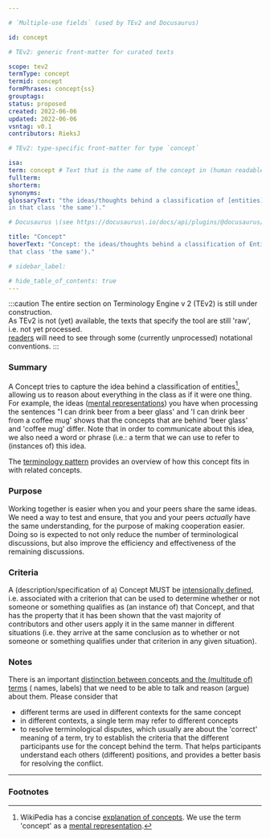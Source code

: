 ```yaml
---

# `Multiple-use fields` (used by TEv2 and Docusaurus)

id: concept

# TEv2: generic front-matter for curated texts

scope: tev2
termType: concept
termid: concept
formPhrases: concept{ss}
grouptags:
status: proposed
created: 2022-06-06
updated: 2022-06-06
vsntag: v0.1
contributors: RieksJ

# TEv2: type-specific front-matter for type `concept`

isa:
term: concept # Text that is the name of the concept in (human readable) texts.
fullterm:
shorterm:
synonyms:
glossaryText: "the ideas/thoughts behind a classification of [entities](@) (what makes [entities](@)
in that class 'the same')."

# Docusaurus \(see https://docusaurus\.io/docs/api/plugins/@docusaurus/plugin-content-docs#markdown-front-matter\):

title: "Concept"
hoverText: "Concept: the ideas/thoughts behind a classification of Entities (what makes Entities in
that class 'the same')."

# sidebar_label:

# hide_table_of_contents: true
---
```


:::caution
The entire section on Terminology Engine v 2 (TEv2) is still under construction.<br/>
As TEv2 is not (yet) available, the texts that specify the tool are still 'raw', i.e. not yet
processed.<br/>[readers](@) will need to see through some (currently unprocessed) notational
conventions.
:::

### Summary

A Concept tries to capture the idea behind a classification of entities[^1], allowing us to reason
about everything in the class as if it were one thing. For example, the
ideas ([mental representations](https://en.wikipedia.org/wiki/Mental_representation)) you have when
processing the sentences "I can drink beer from a beer glass' and 'I can drink beer from a coffee
mug' shows that the concepts that are behind 'beer glass' and 'coffee mug' differ. Note that in
order to communicate about this idea, we also need a word or phrase (i.e.: a term that we can use to
refer to (instances of) this idea.

The [terminology pattern](pattern-terminology@) provides an overview of how this concept fits in
with related concepts.

### Purpose

Working together is easier when you and your peers share the same ideas. We need a way to test and
ensure, that you and your peers _actually_ have the same understanding, for the purpose of making
cooperation easier. Doing so is expected to not only reduce the number of terminological
discussions, but also improve the efficiency and effectiveness of the remaining discussions.

### Criteria

A (description/specification of a) Concept MUST
be [intensionally defined](https://en.wikipedia.org/wiki/Extensional_and_intensional_definitions),
i.e. associated with a criterion that can be used to determine whether or not someone or something
qualifies as (an instance of) that Concept, and that has the property that it has been shown that
the vast majority of contributors and other users apply it in the same manner in different
situations (i.e. they arrive at the same conclusion as to whether or not someone or something
qualifies under that criterion in any given situation).

### Notes

There is an
important [distinction between concepts and the (multitude of) terms](https://simple.wikipedia.org/wiki/Concept) (
names, labels) that we need to be able to talk and reason (argue) about them. Please consider that

* different terms are used in different contexts for the same concept
* in different contexts, a single term may refer to different concepts
* to resolve terminological disputes, which usually are about the 'correct' meaning of a term, try
  to establish the criteria that the different participants use for the concept behind the term.
  That helps participants understand each others (different) positions, and provides a better basis
  for resolving the conflict.

---

### Footnotes

[^1]: WikiPedia has a concise [explanation of concepts](https://en.wikipedia.org/wiki/Concept). We
use the term 'concept' as
a [mental representation](https://en.wikipedia.org/wiki/Mental_representation).

[^2]: For the difference between 'Concept' and 'Term', see https://simple.wikipedia.org/wiki/Concept
.
